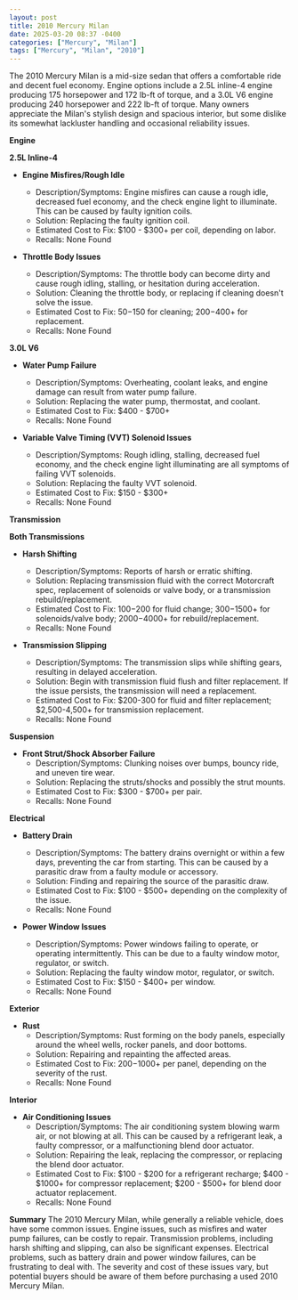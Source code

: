 ```yaml
---
layout: post
title: 2010 Mercury Milan
date: 2025-03-20 08:37 -0400
categories: ["Mercury", "Milan"]
tags: ["Mercury", "Milan", "2010"]
---
```

The 2010 Mercury Milan is a mid-size sedan that offers a comfortable ride and decent fuel economy. Engine options include a 2.5L inline-4 engine producing 175 horsepower and 172 lb-ft of torque, and a 3.0L V6 engine producing 240 horsepower and 222 lb-ft of torque. Many owners appreciate the Milan's stylish design and spacious interior, but some dislike its somewhat lackluster handling and occasional reliability issues.

**Engine**

**2.5L Inline-4**
*   **Engine Misfires/Rough Idle**
    *   Description/Symptoms: Engine misfires can cause a rough idle, decreased fuel economy, and the check engine light to illuminate. This can be caused by faulty ignition coils.
    *   Solution: Replacing the faulty ignition coil.
    *   Estimated Cost to Fix: $100 - $300+ per coil, depending on labor.
    *   Recalls: None Found

*   **Throttle Body Issues**
    *   Description/Symptoms: The throttle body can become dirty and cause rough idling, stalling, or hesitation during acceleration.
    *   Solution: Cleaning the throttle body, or replacing if cleaning doesn't solve the issue.
    *   Estimated Cost to Fix: $50-$150 for cleaning; $200-$400+ for replacement.
    *   Recalls: None Found

**3.0L V6**

*   **Water Pump Failure**
    *   Description/Symptoms: Overheating, coolant leaks, and engine damage can result from water pump failure.
    *   Solution: Replacing the water pump, thermostat, and coolant.
    *   Estimated Cost to Fix: $400 - $700+
    *   Recalls: None Found

*   **Variable Valve Timing (VVT) Solenoid Issues**
    *   Description/Symptoms: Rough idling, stalling, decreased fuel economy, and the check engine light illuminating are all symptoms of failing VVT solenoids.
    *   Solution: Replacing the faulty VVT solenoid.
    *   Estimated Cost to Fix: $150 - $300+
    *   Recalls: None Found

**Transmission**

**Both Transmissions**

*   **Harsh Shifting**
    *   Description/Symptoms: Reports of harsh or erratic shifting.
    *   Solution: Replacing transmission fluid with the correct Motorcraft spec, replacement of solenoids or valve body, or a transmission rebuild/replacement.
    *   Estimated Cost to Fix: $100-$200 for fluid change; $300-$1500+ for solenoids/valve body; $2000-$4000+ for rebuild/replacement.
    *   Recalls: None Found

*   **Transmission Slipping**
    *   Description/Symptoms: The transmission slips while shifting gears, resulting in delayed acceleration.
    *   Solution: Begin with transmission fluid flush and filter replacement. If the issue persists, the transmission will need a replacement.
    *   Estimated Cost to Fix: $200-300 for fluid and filter replacement; $2,500-4,500+ for transmission replacement.
    *   Recalls: None Found

**Suspension**

*   **Front Strut/Shock Absorber Failure**
    *   Description/Symptoms: Clunking noises over bumps, bouncy ride, and uneven tire wear.
    *   Solution: Replacing the struts/shocks and possibly the strut mounts.
    *   Estimated Cost to Fix: $300 - $700+ per pair.
    *   Recalls: None Found

**Electrical**

*   **Battery Drain**
    *   Description/Symptoms: The battery drains overnight or within a few days, preventing the car from starting. This can be caused by a parasitic draw from a faulty module or accessory.
    *   Solution: Finding and repairing the source of the parasitic draw.
    *   Estimated Cost to Fix: $100 - $500+ depending on the complexity of the issue.
    *   Recalls: None Found

*   **Power Window Issues**
    *   Description/Symptoms: Power windows failing to operate, or operating intermittently. This can be due to a faulty window motor, regulator, or switch.
    *   Solution: Replacing the faulty window motor, regulator, or switch.
    *   Estimated Cost to Fix: $150 - $400+ per window.
    *   Recalls: None Found

**Exterior**

*   **Rust**
    *   Description/Symptoms: Rust forming on the body panels, especially around the wheel wells, rocker panels, and door bottoms.
    *   Solution: Repairing and repainting the affected areas.
    *   Estimated Cost to Fix: $200-$1000+ per panel, depending on the severity of the rust.
    *   Recalls: None Found

**Interior**

*   **Air Conditioning Issues**
    *   Description/Symptoms: The air conditioning system blowing warm air, or not blowing at all. This can be caused by a refrigerant leak, a faulty compressor, or a malfunctioning blend door actuator.
    *   Solution: Repairing the leak, replacing the compressor, or replacing the blend door actuator.
    *   Estimated Cost to Fix: $100 - $200 for a refrigerant recharge; $400 - $1000+ for compressor replacement; $200 - $500+ for blend door actuator replacement.
    *   Recalls: None Found

**Summary**
The 2010 Mercury Milan, while generally a reliable vehicle, does have some common issues. Engine issues, such as misfires and water pump failures, can be costly to repair. Transmission problems, including harsh shifting and slipping, can also be significant expenses. Electrical problems, such as battery drain and power window failures, can be frustrating to deal with. The severity and cost of these issues vary, but potential buyers should be aware of them before purchasing a used 2010 Mercury Milan.

